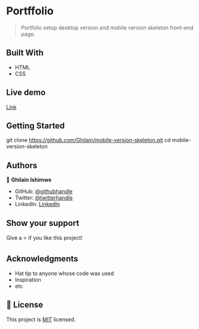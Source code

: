 # Portffolio 

>Portfolio setup desktop version and mobile version skeleton front-end page.


## Built With

- HTML
- CSS

## Live demo

[Link](https://ghilain.github.io/mobile-version-skeleton/)

## Getting Started

git clone https://github.com/Ghilain/mobile-version-skeleton.git
cd mobile-version-skeleton

## Authors

👤 **Ghilain Ishimwe**

- GitHub: [@githubhandle](https://github.com/Ghilain)
- Twitter: [@twitterhandle](https://twitter.com/GhilainIshimwe)
- LinkedIn: [LinkedIn](https://linkedin.com/in/ghilain-ishimwe)



## Show your support

Give a ⭐️ if you like this project!

## Acknowledgments

- Hat tip to anyone whose code was used
- Inspiration
- etc

## 📝 License

This project is [MIT](./MIT.md) licensed.